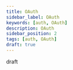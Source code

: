 ```yaml
---
title: OAuth
sidebar_label: OAuth
keywords: [auth, OAuth]
description: OAuth
sidebar_position: 2
tags: [auth, OAuth]
draft: true
---
```


draft

